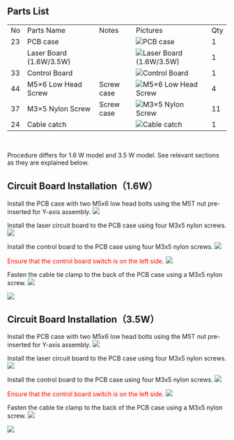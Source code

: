 ## Parts List
<table class="packing-list">
<tbody>
<tr>
<td>No</td>
<td>Parts Name</td>
<td>Notes</td>
<td class="packing-img">Pictures</td>
<td>Qty</td>
</tr>
<tr>
<td>23</td>
<td>PCB case</td>
<td></td>
<td><img src="./images/05/p5-1.jpg" alt="PCB case"></td>
<td>1</td>
</tr>
<tr>
<td></td>
<td>Laser Board (1.6W/3.5W)</td>
<td></td>
<td><img src="./images/05/p5-2.jpg" alt="Laser Board (1.6W/3.5W)"></td>
<td>1</td>
</tr>
<tr>
<td>33</td>
<td>Control Board</td>
<td></td>
<td><img src="./images/05/p5-3.jpg" alt="Control Board"></td>
<td>1</td>
</tr>
<tr>
<td>44</td>
<td>M5×6 Low Head Screw</td>
<td>Screw case</td>
<td><img src="./images/05/p5-4.jpg" alt="M5×6 Low Head Screw"></td>
<td>4</td>
</tr>
<tr>
<td>37</td>
<td>M3×5 Nylon Screw</td>
<td>Screw case</td>
<td><img src="./images/05/p5-5.jpg" alt="M3×5 Nylon Screw"></td>
<td>11</td>
</tr>
<tr>
<td>24</td>
<td>Cable catch</td>
<td></td>
<td><img src="./images/05/p5-4.jpg" alt="Cable catch"></td>
<td>1</td>
</tr>
</tbody>
</table>

<br>

Procedure differs for 1.6 W model and 3.5 W model. See relevant sections as they are explained below.

## Circuit Board Installation（1.6W）
Install the PCB case with two M5x6 low head bolts using the M5T nut pre-inserted for Y-axis assembly.
<img src="./images/05/mini-300mm_05_01.jpg">

Install the laser circuit board to the PCB case using four M3x5 nylon screws.
<img src="./images/05/mini-300mm_05_02.jpg">

Install the control board to the PCB case using four M3x5 nylon screws.
<img src="./images/05/mini-300mm_05_03.jpg">

<font color="Red">Ensure that the control board switch is on the left side.</font>
<img src="./images/05/mini-300mm_05_04.jpg">

Fasten the cable tie clamp to the back of the PCB case using a M3x5 nylon screw.
<img src="./images/05/mini-300mm_05_05.jpg">

<img src="./images/05/mini-300mm_05_06.jpg">

## Circuit Board Installation（3.5W）
Install the PCB case with two M5x6 low head bolts using the M5T nut pre-inserted for Y-axis assembly.
<img src="./images/05/mini-300mm_05_01.jpg">

Install the laser circuit board to the PCB case using four M3x5 nylon screws.
<img src="./images/05/mini-300mm_05_08.jpg">

Install the control board to the PCB case using four M3x5 nylon screws.
<img src="./images/05/mini-300mm_05_09.jpg">

<font color="Red">Ensure that the control board switch is on the left side.</font>
<img src="./images/05/mini-300mm_05_10.jpg">

Fasten the cable tie clamp to the back of the PCB case using a M3x5 nylon screw.
<img src="./images/05/mini-300mm_05_11.jpg">

<img src="./images/05/mini-300mm_05_06.jpg">
